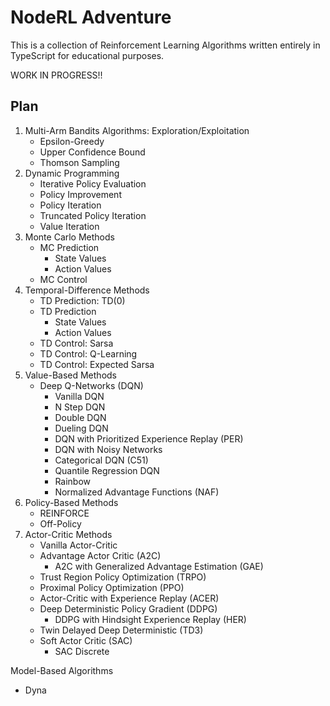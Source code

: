 # NodeRL Adventure

This is a collection of Reinforcement Learning Algorithms written entirely in TypeScript for educational purposes.

WORK IN PROGRESS!!

## Plan

1. Multi-Arm Bandits Algorithms: Exploration/Exploitation
   * Epsilon-Greedy
   * Upper Confidence Bound
   * Thomson Sampling
2. Dynamic Programming
   * Iterative Policy Evaluation
   * Policy Improvement
   * Policy Iteration
   * Truncated Policy Iteration
   * Value Iteration
3. Monte Carlo Methods
   * MC Prediction
     - State Values
     - Action Values
   * MC Control
4. Temporal-Difference Methods
   * TD Prediction: TD(0)
   * TD Prediction
     - State Values
     - Action Values
   * TD Control: Sarsa
   * TD Control: Q-Learning
   * TD Control: Expected Sarsa
5. Value-Based Methods
   * Deep Q-Networks (DQN)
     - Vanilla DQN
     - N Step DQN
     - Double DQN
     - Dueling DQN
     - DQN with Prioritized Experience Replay (PER)
     - DQN with Noisy Networks
     - Categorical DQN (C51)
     - Quantile Regression DQN
     - Rainbow
     - Normalized Advantage Functions (NAF)
6. Policy-Based Methods
   * REINFORCE
   * Off-Policy
7. Actor-Critic Methods
   * Vanilla Actor-Critic
   * Advantage Actor Critic (A2C)
     - A2C with Generalized Advantage Estimation (GAE)
   * Trust Region Policy Optimization (TRPO)
   * Proximal Policy Optimization (PPO)
   * Actor-Critic with Experience Replay (ACER)
   * Deep Deterministic Policy Gradient (DDPG)
     - DDPG with Hindsight Experience Replay (HER)
   * Twin Delayed Deep Deterministic (TD3)
   * Soft Actor Critic (SAC)
     - SAC Discrete

Model-Based Algorithms
   * Dyna


